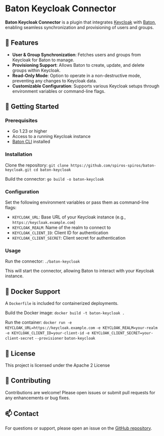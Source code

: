 # Baton Keycloak Connector

**Baton Keycloak Connector** is a plugin that integrates [Keycloak](https://www.keycloak.org/) with [Baton](https://github.com/conductorone/baton), enabling seamless synchronization and provisioning of users and groups.

## 🔧 Features

- **User & Group Synchronization**: Fetches users and groups from Keycloak for Baton to manage.
- **Provisioning Support**: Allows Baton to create, update, and delete groups within Keycloak.
- **Read-Only Mode**: Option to operate in a non-destructive mode, preventing any changes to Keycloak data.
- **Customizable Configuration**: Supports various Keycloak setups through environment variables or command-line flags.

## 🚀 Getting Started

### Prerequisites

- Go 1.23 or higher  
- Access to a running Keycloak instance  
- [Baton CLI](https://github.com/conductorone/baton) installed  

### Installation

Clone the repository:
```git clone https://github.com/spiros-spiros/baton-keycloak.git cd baton-keycloak```

Build the connector: 
```go build -o baton-keycloak```

### Configuration

Set the following environment variables or pass them as command-line flags:

- `KEYCLOAK_URL`: Base URL of your Keycloak instance (e.g., `https://keycloak.example.com`)
- `KEYCLOAK_REALM`: Name of the realm to connect to
- `KEYCLOAK_CLIENT_ID`: Client ID for authentication
- `KEYCLOAK_CLIENT_SECRET`: Client secret for authentication

### Usage

Run the connector:
```./baton-keycloak```

This will start the connector, allowing Baton to interact with your Keycloak instance.

## 🐳 Docker Support

A `Dockerfile` is included for containerized deployments.

Build the Docker image:
```docker build -t baton-keycloak .```

Run the container:
```docker run -e KEYCLOAK_URL=https://keycloak.example.com```
```-e KEYCLOAK_REALM=your-realm```
```-e KEYCLOAK_CLIENT_ID=your-client-id```
```-e KEYCLOAK_CLIENT_SECRET=your-client-secret```
```--provisioner```
```baton-keycloak```

## 📄 License

This project is licensed under the Apache 2 License

## 🤝 Contributing

Contributions are welcome! Please open issues or submit pull requests for any enhancements or bug fixes.

## 📫 Contact

For questions or support, please open an issue on the [GitHub repository](https://github.com/spiros-spiros/baton-keycloak/issues).
